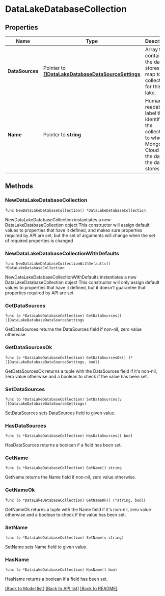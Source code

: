 # DataLakeDatabaseCollection

## Properties

Name | Type | Description | Notes
------------ | ------------- | ------------- | -------------
**DataSources** | Pointer to [**[]DataLakeDatabaseDataSourceSettings**](DataLakeDatabaseDataSourceSettings.md) | Array that contains the data stores that map to a collection for this data lake. | [optional] 
**Name** | Pointer to **string** | Human-readable label that identifies the collection to which MongoDB Cloud maps the data in the data stores. | [optional] 

## Methods

### NewDataLakeDatabaseCollection

`func NewDataLakeDatabaseCollection() *DataLakeDatabaseCollection`

NewDataLakeDatabaseCollection instantiates a new DataLakeDatabaseCollection object
This constructor will assign default values to properties that have it defined,
and makes sure properties required by API are set, but the set of arguments
will change when the set of required properties is changed

### NewDataLakeDatabaseCollectionWithDefaults

`func NewDataLakeDatabaseCollectionWithDefaults() *DataLakeDatabaseCollection`

NewDataLakeDatabaseCollectionWithDefaults instantiates a new DataLakeDatabaseCollection object
This constructor will only assign default values to properties that have it defined,
but it doesn't guarantee that properties required by API are set

### GetDataSources

`func (o *DataLakeDatabaseCollection) GetDataSources() []DataLakeDatabaseDataSourceSettings`

GetDataSources returns the DataSources field if non-nil, zero value otherwise.

### GetDataSourcesOk

`func (o *DataLakeDatabaseCollection) GetDataSourcesOk() (*[]DataLakeDatabaseDataSourceSettings, bool)`

GetDataSourcesOk returns a tuple with the DataSources field if it's non-nil, zero value otherwise
and a boolean to check if the value has been set.

### SetDataSources

`func (o *DataLakeDatabaseCollection) SetDataSources(v []DataLakeDatabaseDataSourceSettings)`

SetDataSources sets DataSources field to given value.

### HasDataSources

`func (o *DataLakeDatabaseCollection) HasDataSources() bool`

HasDataSources returns a boolean if a field has been set.

### GetName

`func (o *DataLakeDatabaseCollection) GetName() string`

GetName returns the Name field if non-nil, zero value otherwise.

### GetNameOk

`func (o *DataLakeDatabaseCollection) GetNameOk() (*string, bool)`

GetNameOk returns a tuple with the Name field if it's non-nil, zero value otherwise
and a boolean to check if the value has been set.

### SetName

`func (o *DataLakeDatabaseCollection) SetName(v string)`

SetName sets Name field to given value.

### HasName

`func (o *DataLakeDatabaseCollection) HasName() bool`

HasName returns a boolean if a field has been set.


[[Back to Model list]](../README.md#documentation-for-models) [[Back to API list]](../README.md#documentation-for-api-endpoints) [[Back to README]](../README.md)


